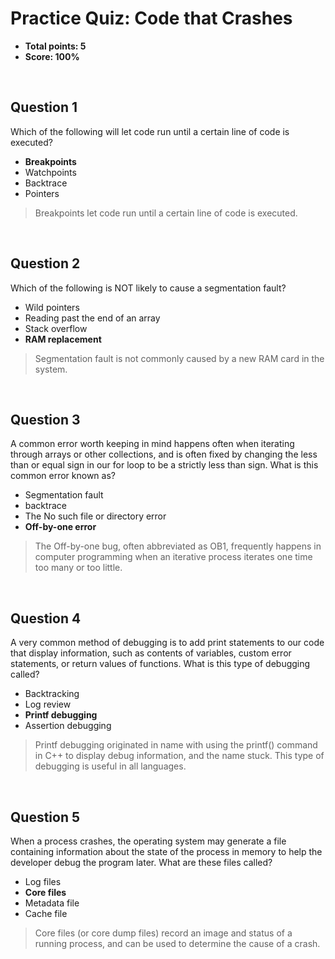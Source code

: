 # Practice Quiz: Code that Crashes
* **Total points: 5**
* **Score: 100%**

<br>

## Question 1

Which of the following will let code run until a certain line of code is executed?

* **Breakpoints**
* Watchpoints
* Backtrace
* Pointers

> Breakpoints let code run until a certain line of code is executed.

<br>

## Question 2

Which of the following is NOT likely to cause a segmentation fault?

* Wild pointers
* Reading past the end of an array
* Stack overflow
* **RAM replacement**

> Segmentation fault is not commonly caused by a new RAM card in the system.

<br>

## Question 3

A common error worth keeping in mind happens often when iterating through arrays or other collections, and is often fixed by changing the less than or equal sign in our for loop to be a strictly less than sign. What is this common error known as?

* Segmentation fault
* backtrace
* The No such file or directory error
* **Off-by-one error**

> The Off-by-one bug, often abbreviated as OB1, frequently happens in computer programming when an iterative process iterates one time too many or too little.

<br>

## Question 4

A very common method of debugging is to add print statements to our code that display information, such as contents of variables, custom error statements, or return values of functions. What is this type of debugging called?

* Backtracking
* Log review
* **Printf debugging**
* Assertion debugging

> Printf debugging originated in name with using the printf() command in C++ to display debug information, and the name stuck. This type of debugging is useful in all languages.

<br>

## Question 5

When a process crashes, the operating system may generate a file containing information about the state of the process in memory to help the developer debug the program later. What are these files called?

* Log files
* **Core files**
* Metadata file
* Cache file

> Core files (or core dump files) record an image and status of a running process, and can be used to determine the cause of a crash.